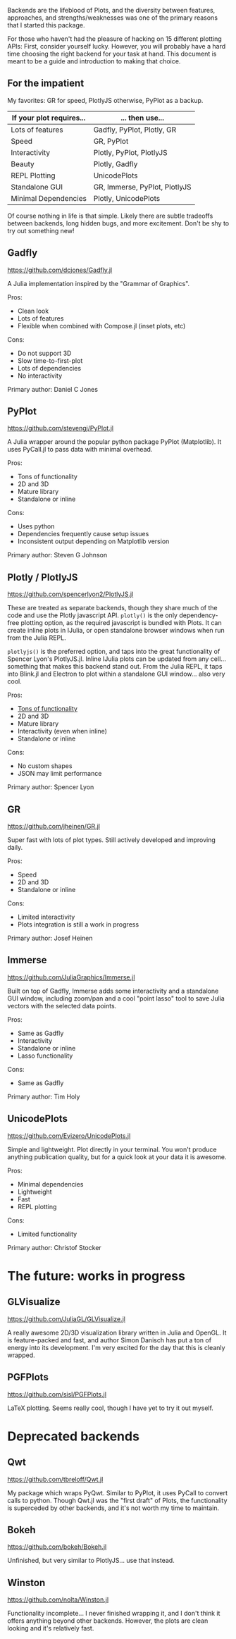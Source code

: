 
Backends are the lifeblood of Plots, and the diversity between features, approaches, and strengths/weaknesses was 
one of the primary reasons that I started this package.

For those who haven't had the pleasure of hacking on 15 different plotting APIs:  First, consider yourself lucky.  However,
you will probably have a hard time choosing the right backend for your task at hand.  This document is meant to be a guide and 
introduction to making that choice.

## For the impatient

My favorites: GR for speed, PlotlyJS otherwise, PyPlot as a backup.

If your plot requires... | ... then use...
----------- | -----------------
Lots of features    | Gadfly, PyPlot, Plotly, GR
Speed               | GR, PyPlot
Interactivity       | Plotly, PyPlot, PlotlyJS
Beauty              | Plotly, Gadfly
REPL Plotting       | UnicodePlots
Standalone GUI      | GR, Immerse, PyPlot, PlotlyJS
Minimal Dependencies | Plotly, UnicodePlots

Of course nothing in life is that simple.  Likely there are subtle tradeoffs between backends, long hidden bugs, and more excitement.
Don't be shy to try out something new!

## Gadfly

https://github.com/dcjones/Gadfly.jl

A Julia implementation inspired by the "Grammar of Graphics".

Pros:

- Clean look
- Lots of features
- Flexible when combined with Compose.jl (inset plots, etc)

Cons:

- Do not support 3D
- Slow time-to-first-plot
- Lots of dependencies
- No interactivity

Primary author: Daniel C Jones

## PyPlot

https://github.com/stevengj/PyPlot.jl

A Julia wrapper around the popular python package PyPlot (Matplotlib).  It uses PyCall.jl to pass data with minimal overhead.

Pros:

- Tons of functionality
- 2D and 3D
- Mature library
- Standalone or inline

Cons:

- Uses python
- Dependencies frequently cause setup issues
- Inconsistent output depending on Matplotlib version

Primary author: Steven G Johnson

## Plotly / PlotlyJS

https://github.com/spencerlyon2/PlotlyJS.jl

These are treated as separate backends, though they share much of the code and use the Plotly javascript API.  `plotly()` is the only dependency-free plotting option,
as the required javascript is bundled with Plots.  It can create inline plots in IJulia, or open standalone browser windows when run from the Julia REPL.

`plotlyjs()` is the preferred option, and taps into the great functionality of Spencer Lyon's PlotlyJS.jl.  Inline IJulia plots can be updated from any cell... something that
makes this backend stand out.  From the Julia REPL, it taps into Blink.jl and Electron to plot within a standalone GUI window... also very cool.

Pros:

- [Tons of functionality](https://plot.ly/javascript/)
- 2D and 3D
- Mature library
- Interactivity (even when inline)
- Standalone or inline

Cons:

- No custom shapes
- JSON may limit performance

Primary author: Spencer Lyon

## GR

https://github.com/jheinen/GR.jl

Super fast with lots of plot types.  Still actively developed and improving daily.

Pros:

- Speed
- 2D and 3D
- Standalone or inline

Cons:

- Limited interactivity
- Plots integration is still a work in progress

Primary author: Josef Heinen

## Immerse

https://github.com/JuliaGraphics/Immerse.jl

Built on top of Gadfly, Immerse adds some interactivity and a standalone GUI window, including zoom/pan and a cool "point lasso" tool to save Julia vectors with the selected data points.

Pros:

- Same as Gadfly
- Interactivity
- Standalone or inline
- Lasso functionality

Cons:

- Same as Gadfly

Primary author: Tim Holy

## UnicodePlots

https://github.com/Evizero/UnicodePlots.jl

Simple and lightweight.  Plot directly in your terminal.  You won't produce anything publication quality, but for a quick look at your data it is awesome.

Pros:

- Minimal dependencies
- Lightweight
- Fast
- REPL plotting

Cons:

- Limited functionality

Primary author: Christof Stocker


# The future: works in progress

## GLVisualize

https://github.com/JuliaGL/GLVisualize.jl

A really awesome 2D/3D visualization library written in Julia and OpenGL.  It is feature-packed and fast, and author Simon Danisch has put a ton of energy into its development.  I'm very excited for the day that this is cleanly wrapped.

## PGFPlots

https://github.com/sisl/PGFPlots.jl

LaTeX plotting.  Seems really cool, though I have yet to try it out myself.


# Deprecated backends

## Qwt

https://github.com/tbreloff/Qwt.jl

My package which wraps PyQwt.  Similar to PyPlot, it uses PyCall to convert calls to python.  Though Qwt.jl was the "first draft" of Plots, the functionality is superceded by other backends, and it's not worth my time to maintain.

## Bokeh

https://github.com/bokeh/Bokeh.jl

Unfinished, but very similar to PlotlyJS... use that instead.

## Winston

https://github.com/nolta/Winston.jl

Functionality incomplete... I never finished wrapping it, and I don't think it offers anything beyond other backends.  However, the plots are clean looking and it's relatively fast.

